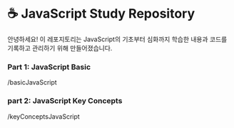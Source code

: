 # ☕ JavaScript Study Repository

안녕하세요! 이 레포지토리는 JavaScript의 기초부터 심화까지 학습한 내용과 코드를 기록하고 관리하기 위해 만들어졌습니다.

### Part 1: JavaScript Basic

/basicJavaScript

### part 2: JavaScript Key Concepts

/keyConceptsJavaScript
